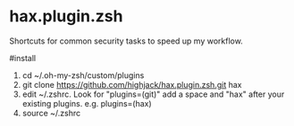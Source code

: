 # hax.plugin.zsh
Shortcuts for common security tasks to speed up my workflow.

#install
1) cd ~/.oh-my-zsh/custom/plugins
2) git clone https://github.com/highjack/hax.plugin.zsh.git hax
3) edit ~/.zshrc. Look for "plugins=(git)" add a space and "hax" after your existing plugins.
e.g. plugins=(hax)
4) source ~/.zshrc
